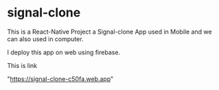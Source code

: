 # signal-clone

This is a React-Native Project a Signal-clone App used in Mobile and we can also used in computer.

I deploy this app on web using firebase.

This is link

"https://signal-clone-c50fa.web.app"
